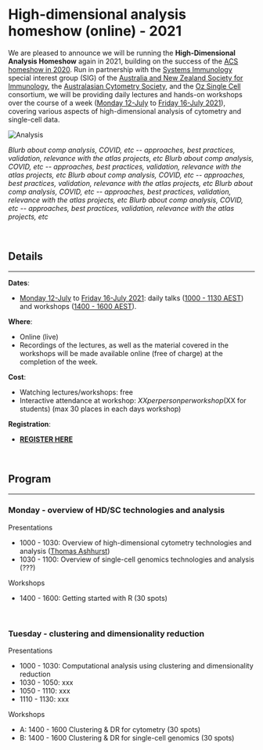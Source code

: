 # High-dimensional analysis homeshow (online) - 2021

We are pleased to announce we will be running the **High-Dimensional Analysis Homeshow** again in 2021, building on the success of the [ACS homeshow in 2020](https://immunedynamics.io/homeshow/). Run in partnership with the [Systems Immunology]() special interest group (SIG) of the [Australia and New Zealand Society for Immunology](), the [Australasian Cytometry Society](), and the [Oz Single Cell]() consortium, we will be providing daily lectures and hands-on workshops over the course of a week ([Monday 12-July]() to [Friday 16-July 2021]()), covering various aspects of high-dimensional analysis of cytometry and single-cell data. 

![Analysis](https://raw.githubusercontent.com/tomashhurst/tomashhurst.github.io/master/images/Clusters%20wide.png)

*Blurb about comp analysis, COVID, etc -- approaches, best practices, validation, relevance with the atlas projects, etc*
*Blurb about comp analysis, COVID, etc -- approaches, best practices, validation, relevance with the atlas projects, etc*
*Blurb about comp analysis, COVID, etc -- approaches, best practices, validation, relevance with the atlas projects, etc*
*Blurb about comp analysis, COVID, etc -- approaches, best practices, validation, relevance with the atlas projects, etc*
*Blurb about comp analysis, COVID, etc -- approaches, best practices, validation, relevance with the atlas projects, etc*

<br />


## Details

---

**Dates**: 
- [Monday 12-July]() to [Friday 16-July 2021](): daily talks ([1000 - 1130 AEST]()) and workshops ([1400 - 1600 AEST]()).

**Where**: 
- Online (live)
- Recordings of the lectures, as well as the material covered in the workshops will be made available online (free of charge) at the completion of the week.

**Cost**: 
- Watching lectures/workshops: free
- Interactive attendance at workshop: $XX per person per workshop ($XX for students) (max 30 places in each days workshop)

**Registration**: 
- **[REGISTER HERE]()**

<br />

## Program

---

### Monday - overview of HD/SC technologies and analysis

Presentations

- 1000 - 1030: Overview of high-dimensional cytometry technologies and analysis ([Thomas Ashhurst](https://immunedynamics.io/thomas-ashhurst/))
- 1030 - 1100: Overview of single-cell genomics technologies and analysis (???)

Workshops

- 1400 - 1600: Getting started with R (30 spots)

<br />

### Tuesday - clustering and dimensionality reduction

Presentations

- 1000 - 1030: Computational analysis using clustering and dimensionality reduction 
- 1030 - 1050: xxx
- 1050 - 1110: xxx
- 1110 - 1130: xxx

Workshops

- A: 1400 - 1600 Clustering & DR for cytometry (30 spots)
- B: 1400 - 1600 Clustering & DR for single-cell genomics (30 spots)

<br />



